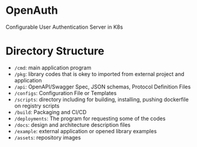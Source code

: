 # OpenAuth
Configurable User Authentication Server in K8s

# Directory Structure
- `/cmd`: main application program
- `/pkg`: library codes that is okey to imported from external project and application
- `/api`: OpenAPI/Swagger Spec, JSON schemas, Protocol Definition Files
- `/configs`: Configuration File or Templates
- `/scripts`: directory including for building, installing, pushing dockerfile on registry scripts
- `/build`: Packaging and CI/CD
- `/deployments`: The program for requesting some of the codes
- `/docs`: design and architecture description files
- `/example`: external application or opened library examples
- `/assets`: repository images